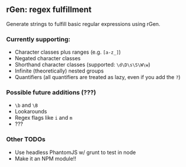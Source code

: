 ## rGen: regex fulfillment

Generate strings to fulfill basic regular expressions using rGen.

### Currently supporting:

 * Character classes plus ranges (e.g. `[a-z_]`)
 * Negated character classes
 * Shorthand character classes (supported: `\d\D\s\S\W\w`)
 * Infinite (theoretically) nested groups
 * Quantifiers (all quantifiers are treated as lazy, even if you add the `?`)

### Possible future additions (???)

 * `\b` and `\B`
 * Lookarounds
 * Regex flags like `i` and `m`
 * ???

### Other TODOs

 * Use headless PhantomJS w/ grunt to test in node
 * Make it an NPM module!!